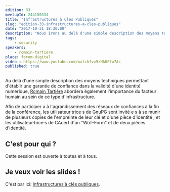 ```yaml
---
edition: 33
meetupId: 244150334
title: "Infrastructures à Clés Publiques"
slug: "edition-33-infrastructures-a-cles-publiques"
date: "2017-10-31 18:30:00"
description: "Nous irons au delà d'une simple description des moyens techniques permettant d'établir une garantie de confiance dans la validité d'une identité numérique."
tags:
    - security
speakers:
    - romain-tartiere
place: forum-digital
video : https://www.youtube.com/watch?v=9zNAUFtw7Ac
published: true
---
```


Au delà d'une simple description des moyens techniques permettant d'établir une garantie de
confiance dans la validité d'une identité numérique, [Romain Tartière](https://mamot.fr/@smortex)
abordera également l'importance du facteur humain au sein de ce type d'infrastructure.

Afin de participer a à l'agrandissement des réseaux de confiances à la fin de la conférence, les
utilisateur·trice·s de GnuPG sont invité·e·s à se munir de plusieurs copies de l'empreinte de leur
clé et d'une pièce d'identité ; et les utilisateur·trice·s de CAcert d'un "WoT-Form" et de deux
pièces d'identité.

<!-- more -->

## C'est pour qui ?

Cette session est ouverte à toutes et à tous.

## Je veux voir les slides !

C'est par ici:
[Infrastructures à clés publiques](https://romain.blogreen.org/files/2017-10-31-pki.pdf).
